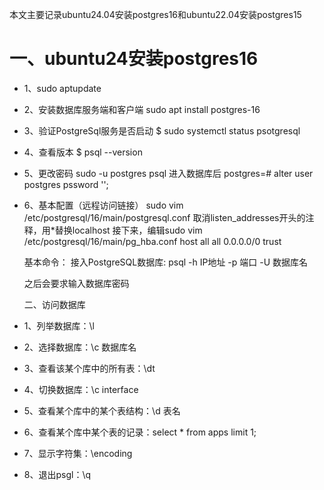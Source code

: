 本文主要记录ubuntu24.04安装postgres16和ubuntu22.04安装postgres15
# 一、ubuntu24安装postgres16
- 1、sudo aptupdate
- 2、安装数据库服务端和客户端
  sudo apt install postgres-16
- 3、验证PostgreSql服务是否启动
  $ sudo systemctl status psotgresql
- 4、查看版本
  $ psql --version
- 5、更改密码
  sudo -u postgres psql
  进入数据库后
  postgres=# alter user postgres pssword '';


- 6、基本配置（远程访问链接）
  sudo vim /etc/postgresql/16/main/postgresql.conf
  取消listen_addresses开头的注释，用*替换localhost
  接下来，编辑sudo vim /etc/postgresql/16/main/pg_hba.conf
  host all all 0.0.0.0/0 trust

  基本命令：
  接入PostgreSQL数据库: psql -h IP地址 -p 端口 -U 数据库名

  之后会要求输入数据库密码
  
   
  
  二、访问数据库
  
 - 1、列举数据库：\l
 - 2、选择数据库：\c 数据库名
 - 3、查看该某个库中的所有表：\dt
 - 4、切换数据库：\c interface
 - 5、查看某个库中的某个表结构：\d 表名
 - 6、查看某个库中某个表的记录：select * from apps limit 1;
 - 7、显示字符集：\encoding
 - 8、退出psgl：\q
